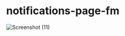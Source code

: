 # notifications-page-fm
![Screenshot (11)](https://user-images.githubusercontent.com/79036238/209477700-8e3bcea3-db00-43d1-ad06-b9894bdb8966.png)
